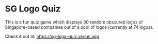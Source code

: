 # SG Logo Quiz

This is a fun quiz game which displays 30 random obscured logos of Singapore-based companies out of a pool of logos (currently at 74 logos).

Check it out at: https://sg-logo-quiz.vercel.app